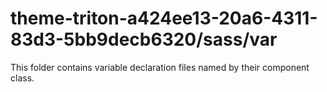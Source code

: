 # theme-triton-a424ee13-20a6-4311-83d3-5bb9decb6320/sass/var

This folder contains variable declaration files named by their component class.
